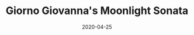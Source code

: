 --- 
layout: sheets-layout
title: "Giorno Giovanna's Moonlight Sonata"
date: 2020-04-25
categories: arrangements
composer: "Ludwig van Beethoven, Yugo Kanno"
pdf-link: alex-kappen-apr-2020-giorno-giovanna-moonlight-sonata.pdf
pdf-lyric: #
yt-link: https://www.youtube.com/watch?v=L64m5zj2iBs
muse-link: https://musescore.com/user/28025112/scores/6109310
---